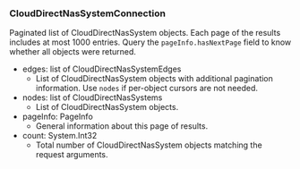 ### CloudDirectNasSystemConnection
Paginated list of CloudDirectNasSystem objects. Each page of the results includes at most 1000 entries. Query the `pageInfo.hasNextPage` field to know whether all objects were returned.

- edges: list of CloudDirectNasSystemEdges
  - List of CloudDirectNasSystem objects with additional pagination information. Use `nodes` if per-object cursors are not needed.
- nodes: list of CloudDirectNasSystems
  - List of CloudDirectNasSystem objects.
- pageInfo: PageInfo
  - General information about this page of results.
- count: System.Int32
  - Total number of CloudDirectNasSystem objects matching the request arguments.
